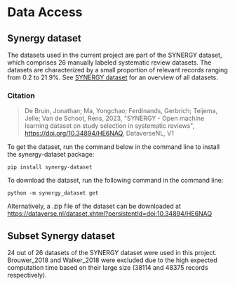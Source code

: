 
# Data Access

## Synergy dataset

The datasets used in the current project are part of the SYNERGY dataset, which comprises 26 manually labeled systematic review datasets. The datasets are characterized by a small proportion of relevant records ranging from 0.2 to 21.9%. 
See [SYNERGY dataset](https://github.com/asreview/synergy-dataset) for an overview of all datasets. 

### Citation
> De Bruin, Jonathan; Ma, Yongchao; Ferdinands, Gerbrich; Teijema, Jelle; Van de Schoot, Rens, 2023, "SYNERGY - Open machine learning dataset on study selection in systematic reviews", https://doi.org/10.34894/HE6NAQ, DataverseNL, V1


To get the dataset, run the command below in the command line to install the synergy-dataset package:
```
pip install synergy-dataset
```

To download the dataset, run the following command in the command line:
```
python -m synergy_dataset get 
```
Alternatively, a .zip file of the dataset can be downloaded at https://dataverse.nl/dataset.xhtml?persistentId=doi:10.34894/HE6NAQ


## Subset Synergy dataset
24 out of 26 datasets of the SYNERGY dataset were used in this project. Brouwer_2018 and Walker_2018 were excluded due to the high expected computation time based on their large size (38114 and 48375 records respectively). 



